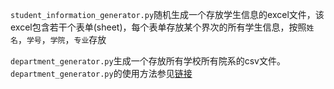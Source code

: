`student_information_generator.py`随机生成一个存放学生信息的excel文件，该excel包含若干个表单(sheet)，每个表单存放某个界次的所有学生信息，按照`姓名`，`学号`，`学院`，`专业`存放

`department_generator.py`生成一个存放所有学校所有院系的csv文件。`department_generator.py`的使用方法参见[链接](https://blog.csdn.net/weixin_43663488/article/details/106630311)

